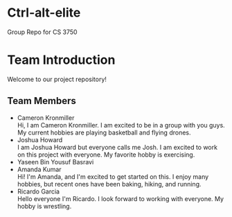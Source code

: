 # Ctrl-alt-elite

Group Repo for CS 3750

# Team Introduction

Welcome to our project repository!

## Team Members

- Cameron Kronmiller  
Hi, I am Cameron Kronmiller. I am excited to be in a group with you guys. My current hobbies are playing basketball and flying drones.
- Joshua Howard  
  I am Joshua Howard but everyone calls me Josh. I am excited to work on this project with everyone. My favorite hobby is exercising.
- Yaseen Bin Yousuf Basravi  
- Amanda Kumar  
	Hi! I'm Amanda, and I'm excited to get started on this. I enjoy many hobbies, but recent ones have been baking, hiking, and running.
- Ricardo Garcia  
  Hello everyone I'm Ricardo. I look forward to working with everyone. My hobby is wrestling.

